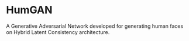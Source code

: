 # HumGAN
A Generative Adversarial Network developed for generating human faces on Hybrid Latent Consistency architecture.
